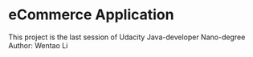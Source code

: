 # eCommerce Application

This project is the last session of Udacity Java-developer Nano-degree
Author: Wentao Li
